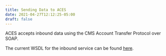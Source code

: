 ```yaml
---
title: Sending Data to ACES
date: 2021-04-27T12:12:25-05:00
draft: false
---
```


ACES accepts inbound data using the CMS Account Transfer Protocol over SOAP.

The current WSDL for the inbound service can be found [here](https://portal.maine.gov/ACA/AccountTransferService?WSDL).
